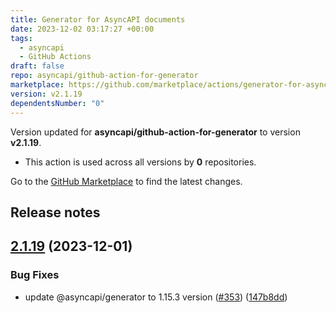 ```yaml
---
title: Generator for AsyncAPI documents
date: 2023-12-02 03:17:27 +00:00
tags:
  - asyncapi
  - GitHub Actions
draft: false
repo: asyncapi/github-action-for-generator
marketplace: https://github.com/marketplace/actions/generator-for-asyncapi-documents
version: v2.1.19
dependentsNumber: "0"
---
```



Version updated for **asyncapi/github-action-for-generator** to version **v2.1.19**.
- This action is used across all versions by **0** repositories.

Go to the [GitHub Marketplace](https://github.com/marketplace/actions/generator-for-asyncapi-documents) to find the latest changes.

## Release notes

## [2.1.19](https://github.com/asyncapi/github-action-for-generator/compare/v2.1.18...v2.1.19) (2023-12-01)


### Bug Fixes

* update @asyncapi/generator to 1.15.3 version ([#353](https://github.com/asyncapi/github-action-for-generator/issues/353)) ([147b8dd](https://github.com/asyncapi/github-action-for-generator/commit/147b8dde71ffafa84e7f268e329c60ca91c43dff))


